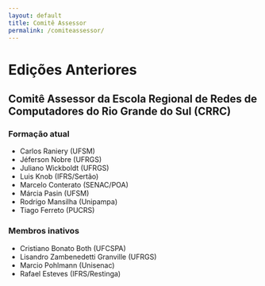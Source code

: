 ```yaml
---
layout: default
title: Comitê Assessor
permalink: /comiteassessor/
---
```


# Edições Anteriores

## Comitê Assessor da Escola Regional de Redes de Computadores do Rio Grande do Sul (CRRC)

### Formação atual

- Carlos Raniery (UFSM)
- Jéferson Nobre (UFRGS)
- Juliano Wickboldt (UFRGS)
- Luis Knob (IFRS/Sertão)
- Marcelo Conterato (SENAC/POA)
- Márcia Pasin (UFSM)
- Rodrigo Mansilha (Unipampa)
- Tiago Ferreto (PUCRS)

### Membros inativos
- Cristiano Bonato Both (UFCSPA)
- Lisandro Zambenedetti Granville (UFRGS)
- Marcio Pohlmann (Unisenac)
- Rafael Esteves (IFRS/Restinga)
